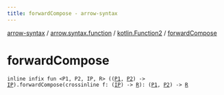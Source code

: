 ```yaml
---
title: forwardCompose - arrow-syntax
---
```


[arrow-syntax](../../index.html) / [arrow.syntax.function](../index.html) / [kotlin.Function2](index.html) / [forwardCompose](./forward-compose.html)

# forwardCompose

`inline infix fun <P1, P2, IP, R> ((`[`P1`](forward-compose.html#P1)`, `[`P2`](forward-compose.html#P2)`) -> `[`IP`](forward-compose.html#IP)`).forwardCompose(crossinline f: (`[`IP`](forward-compose.html#IP)`) -> `[`R`](forward-compose.html#R)`): (`[`P1`](forward-compose.html#P1)`, `[`P2`](forward-compose.html#P2)`) -> `[`R`](forward-compose.html#R)
